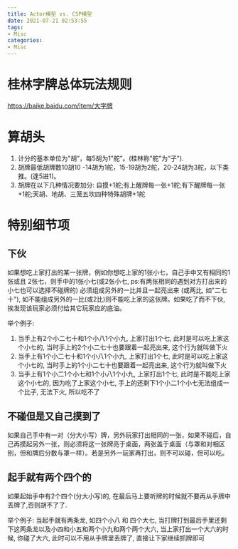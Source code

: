 ```yaml
---
title: Actor模型 vs. CSP模型
date: 2021-07-21 02:53:55
tags:
- Misc
categories:
- Misc
---
```




# 桂林字牌总体玩法规则

https://baike.baidu.com/item/大字牌


# 算胡头

1. 计分的基本单位为"胡”，每5胡为1"舵”。(桂林称"舵”为“子").
2. 胡牌最低胡牌数10胡10 -14胡为1舵，15-19胡为2舵，20-24胡为3舵，以下类推。(逢5进1)。
3. 胡牌在以下几种情况要加分: 自摸+1舵;有上醒牌每一张+1舵;有下醒牌每一张+1舵;天胡、地胡、三笼五坎四种特殊胡牌+1舵


# 特别细节项

## 下伙

如果想吃上家打出的某一张牌，例如你想吃上家的1张小七，自己手中又有相同的1张或且 2张七，则手中的1张小七(或2张小七, ps:有两张相同的遇到对方打出来的小七也可以选择不碰牌的) 必须组成另外的一比并且一起亮出来 (或两比, 如"二七十"), 如不能组成另外的一比(或2比)则不能吃上家的这张牌。如果吃了而不下伙,挨发现该玩家必须付给其它玩家应的底油。

举个例子: 

1. 当手上有2个小二七十和1个小八1个小九, 上家打出1个七, 此时是可以吃上家这个小七的, 当时手上的2个小二七十也要跟着一起亮出来, 这个行为就叫做下火
2. 当手上有1个小二七十和1个小八1个小九, 上家打出1个七, 此时是可以吃上家这个小七的, 当时手上的1个小二七十也要跟着一起亮出来, 这个行为就叫做下火
3. 当手上有1个小二1个小七和1个小八1个小九, 上家打出1个七, 此时是不能吃上家这个小七的, 因为吃了上家这个小七, 手上的还剩下1个小二1个小七无法组成一个比子, 无法下火, 所以吃不了


## 不碰但是又自己摸到了

如果自己手中有一对（分大小写）牌，另外玩家打出相同的一张，如果不碰后，自己再摸起另外一张，则必须将这一张牌亮于桌面，两张盖于桌面（与罩和对相区别，但和牌后分数与罩一样）。若是另外一玩家再打出，则不可以碰，但可以吃。


## 起手就有两个四个的

如果起始手中有2个四个(分大小写)的, 在最后马上要听牌的时候就不要再从手牌中丢牌了,否则胡不了了. 

举个例子: 当起手就有两条龙, 如四个小八 和 四个大七, 当打牌打到最后手里还剩下这两条龙以及小四和小五和两个小九和两个两个大六, 当上家打出一个大六的时候, 你碰了大六, 此时可以不用从手牌里丢牌了, 直接让下家继续抓牌即可



